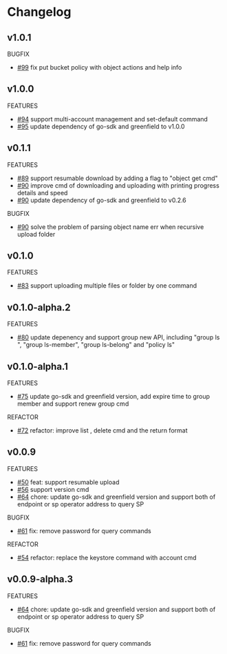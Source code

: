 # Changelog

## v1.0.1
BUGFIX
* [#99](https://github.com/bnb-chain/greenfield-cmd/pull/99) fix put bucket policy with object actions and help info

## v1.0.0
FEATURES
* [#94](https://github.com/bnb-chain/greenfield-cmd/pull/94) support multi-account management and set-default command
* [#95](https://github.com/bnb-chain/greenfield-cmd/pull/95) update dependency of go-sdk and greenfield to v1.0.0

## v0.1.1
FEATURES
* [#89](https://github.com/bnb-chain/greenfield-cmd/pull/89)  support resumable download by adding a flag to "object get cmd"
* [#90](https://github.com/bnb-chain/greenfield-cmd/pull/90)  improve cmd of downloading and uploading with printing progress details and speed
* [#90](https://github.com/bnb-chain/greenfield-cmd/pull/92)  update dependency of go-sdk and greenfield to v0.2.6

BUGFIX
* [#90](https://github.com/bnb-chain/greenfield-cmd/pull/90)  solve the problem of parsing object name err when recursive upload folder

## v0.1.0

FEATURES
* [#83](https://github.com/bnb-chain/greenfield-cmd/pull/83)  support uploading multiple files or folder by one command 

## v0.1.0-alpha.2

FEATURES
* [#80](https://github.com/bnb-chain/greenfield-cmd/pull/80) update depenency and support group new API, including "group ls ", "group ls-member", "group ls-belong" and "policy ls"

## v0.1.0-alpha.1

FEATURES
* [#75](https://github.com/bnb-chain/greenfield-cmd/pull/75)  update go-sdk and greenfield version, add expire time to group member and support renew group cmd

REFACTOR
* [#72](https://github.com/bnb-chain/greenfield-cmd/pull/72)  refactor: improve list , delete cmd and the return format

## v0.0.9

FEATURES
* [#50](https://github.com/bnb-chain/greenfield-cmd/pull/50) feat: support resumable upload
* [#56](https://github.com/bnb-chain/greenfield-cmd/pull/56) support version cmd
* [#64](https://github.com/bnb-chain/greenfield-cmd/pull/64) chore: update go-sdk and greenfield version and support both of endpoint or sp operator address to query SP

BUGFIX
* [#61](https://github.com/bnb-chain/greenfield-cmd/pull/61)  fix: remove password for query commands

REFACTOR
* [#54](https://github.com/bnb-chain/greenfield-cmd/pull/54)  refactor: replace the keystore command with account cmd

## v0.0.9-alpha.3

FEATURES
* [#64](https://github.com/bnb-chain/greenfield-cmd/pull/64) chore: update go-sdk and greenfield version and support both of endpoint or sp operator address to query SP 

BUGFIX
* [#61](https://github.com/bnb-chain/greenfield-cmd/pull/61)  fix: remove password for query commands
